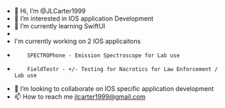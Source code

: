 - 👋 Hi, I’m @JLCarter1999
- 👀 I’m interested in IOS application Development 
- 🌱 I’m currently learning SwiftUI 
-  
-  I'm currently working on 2 IOS applicaitons
-         SPECTROPhone - Emission Spectroscope for Lab use 
-         FieldTestr - +/- Testing for Nacrotics for Law Enforcement / Lab use 


- 💞️ I’m looking to collaborate on IOS specific application development 
- 📫 How to reach me jlcarter1999@gmail.com

<!---
JLCarter1999/JLCarter1999 is a ✨ special ✨ repository because its `README.md` (this file) appears on your GitHub profile.
You can click the Preview link to take a look at your changes.
--->

